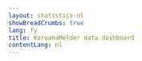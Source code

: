 ```yaml
---
layout: statistics-nl
showBreadCrumbs: true
lang: fy
title: KoroanaMelder data dashboard 
contentLang: nl
---
```

